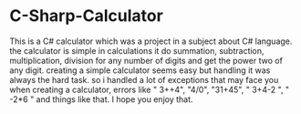# C-Sharp-Calculator
This is a C# calculator which was a project in a subject about C# language. the calculator is simple in calculations it do summation, subtraction, multiplication, division for any number of digits and get the power two of any digit. creating a simple calculator seems easy but handling it was always the hard task. so i handled a lot of exceptions that may face you when creating a calculator, errors like " 3++4", "4/0", "31+45", " 3+4-2 ", " -2*6 " and things like that. I hope you enjoy that.
